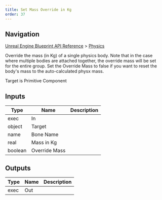 ```yaml
---
title: Set Mass Override in Kg
order: 37
---
```

## Navigation

[Unreal Engine Blueprint API Reference](https://dev.epicgames.com/documentation/en-us/unreal-engine/BlueprintAPI) > [Physics](https://dev.epicgames.com/documentation/en-us/unreal-engine/BlueprintAPI/Physics)

Override the mass (in Kg) of a single physics body.
Note that in the case where multiple bodies are attached together, the override mass will be set for the entire group.
Set the Override Mass to false if you want to reset the body's mass to the auto-calculated physx mass.

Target is Primitive Component

## Inputs

| Type | Name | Description |
| --- | --- | --- |
| exec | In |  |
| object | Target |  |
| name | Bone Name |  |
| real | Mass in Kg |  |
| boolean | Override Mass |  |

## Outputs

| Type | Name | Description |
| --- | --- | --- |
| exec | Out |  |
